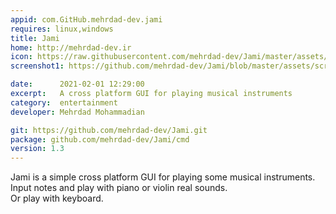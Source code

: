 ```yaml
---
appid: com.GitHub.mehrdad-dev.jami
requires: linux,windows
title: Jami
home: http://mehrdad-dev.ir
icon: https://raw.githubusercontent.com/mehrdad-dev/Jami/master/assets/Jami.png
screenshot1: https://github.com/mehrdad-dev/Jami/blob/master/assets/screen-1.jpg

date:      2021-02-01 12:29:00
excerpt:   A cross platform GUI for playing musical instruments
category:  entertainment
developer: Mehrdad Mohammadian

git: https://github.com/mehrdad-dev/Jami.git
package: github.com/mehrdad-dev/Jami/cmd
version: 1.3
---
```


Jami is a simple cross platform GUI for playing some musical instruments.  
Input notes and play with piano or violin real sounds.  
Or play with keyboard.
